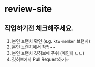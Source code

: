 # review-site

## 작업하기전 체크해주세요.

1. 본인 브랜치 확인 (e.g. `ktw-member` 브랜치)
2. 본인 브랜치에서 작업~~
3. 본인 브랜치 깃허브에 푸쉬 (메인에 ㄴㄴ)
4. 깃허브에서 Pull Request하기~
